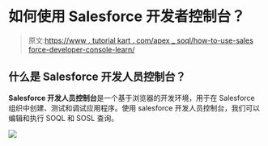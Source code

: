 # 如何使用 Salesforce 开发者控制台？

> 原文:[https://www . tutorial kart . com/apex _ soql/how-to-use-sales force-developer-console-learn/](https://www.tutorialkart.com/apex_soql/how-to-use-salesforce-developer-console-learn/)

## 什么是 Salesforce 开发人员控制台？

**Salesforce 开发人员控制台**是一个基于浏览器的开发环境，用于在 Salesforce 组织中创建、测试和调试应用程序。使用 salesforce 开发人员控制台，我们可以编辑和执行 SOQL 和 SOSL 查询。

[![](../Images/925da31b32d6bc3827932f6c8afb11bb.png)](https://www.tutorialkart.com/)